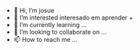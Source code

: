 - 👋 Hi, I’m josue
- 👀 I’m interested interesado em aprender +
- 🌱 I’m currently learning ...
- 💞️ I’m looking to collaborate on ...
- 📫 How to reach me ...

<!---
 josue/ josue is a ✨ special ✨ repository because its `README.md` (this file) appears on your GitHub profile.
You can click the Preview link to take a look at your changes.
--->
